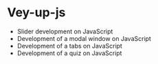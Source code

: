 # Vey-up-js

* Slider development on JavaScript
* Development of a modal window on JavaScript
* Development of a tabs on JavaScript
* Development of a quiz on JavaScript
